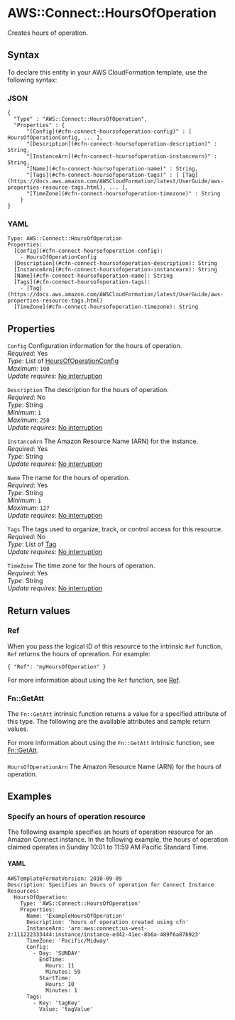 # AWS::Connect::HoursOfOperation<a name="aws-resource-connect-hoursofoperation"></a>

Creates hours of operation\. 

## Syntax<a name="aws-resource-connect-hoursofoperation-syntax"></a>

To declare this entity in your AWS CloudFormation template, use the following syntax:

### JSON<a name="aws-resource-connect-hoursofoperation-syntax.json"></a>

```
{
  "Type" : "AWS::Connect::HoursOfOperation",
  "Properties" : {
      "[Config](#cfn-connect-hoursofoperation-config)" : [ HoursOfOperationConfig, ... ],
      "[Description](#cfn-connect-hoursofoperation-description)" : String,
      "[InstanceArn](#cfn-connect-hoursofoperation-instancearn)" : String,
      "[Name](#cfn-connect-hoursofoperation-name)" : String,
      "[Tags](#cfn-connect-hoursofoperation-tags)" : [ [Tag](https://docs.aws.amazon.com/AWSCloudFormation/latest/UserGuide/aws-properties-resource-tags.html), ... ],
      "[TimeZone](#cfn-connect-hoursofoperation-timezone)" : String
    }
}
```

### YAML<a name="aws-resource-connect-hoursofoperation-syntax.yaml"></a>

```
Type: AWS::Connect::HoursOfOperation
Properties: 
  [Config](#cfn-connect-hoursofoperation-config): 
    - HoursOfOperationConfig
  [Description](#cfn-connect-hoursofoperation-description): String
  [InstanceArn](#cfn-connect-hoursofoperation-instancearn): String
  [Name](#cfn-connect-hoursofoperation-name): String
  [Tags](#cfn-connect-hoursofoperation-tags): 
    - [Tag](https://docs.aws.amazon.com/AWSCloudFormation/latest/UserGuide/aws-properties-resource-tags.html)
  [TimeZone](#cfn-connect-hoursofoperation-timezone): String
```

## Properties<a name="aws-resource-connect-hoursofoperation-properties"></a>

`Config`  <a name="cfn-connect-hoursofoperation-config"></a>
Configuration information for the hours of operation\.  
*Required*: Yes  
*Type*: List of [HoursOfOperationConfig](aws-properties-connect-hoursofoperation-hoursofoperationconfig.md)  
*Maximum*: `100`  
*Update requires*: [No interruption](https://docs.aws.amazon.com/AWSCloudFormation/latest/UserGuide/using-cfn-updating-stacks-update-behaviors.html#update-no-interrupt)

`Description`  <a name="cfn-connect-hoursofoperation-description"></a>
The description for the hours of operation\.  
*Required*: No  
*Type*: String  
*Minimum*: `1`  
*Maximum*: `250`  
*Update requires*: [No interruption](https://docs.aws.amazon.com/AWSCloudFormation/latest/UserGuide/using-cfn-updating-stacks-update-behaviors.html#update-no-interrupt)

`InstanceArn`  <a name="cfn-connect-hoursofoperation-instancearn"></a>
The Amazon Resource Name \(ARN\) for the instance\.  
*Required*: Yes  
*Type*: String  
*Update requires*: [No interruption](https://docs.aws.amazon.com/AWSCloudFormation/latest/UserGuide/using-cfn-updating-stacks-update-behaviors.html#update-no-interrupt)

`Name`  <a name="cfn-connect-hoursofoperation-name"></a>
The name for the hours of operation\.  
*Required*: Yes  
*Type*: String  
*Minimum*: `1`  
*Maximum*: `127`  
*Update requires*: [No interruption](https://docs.aws.amazon.com/AWSCloudFormation/latest/UserGuide/using-cfn-updating-stacks-update-behaviors.html#update-no-interrupt)

`Tags`  <a name="cfn-connect-hoursofoperation-tags"></a>
The tags used to organize, track, or control access for this resource\.  
*Required*: No  
*Type*: List of [Tag](https://docs.aws.amazon.com/AWSCloudFormation/latest/UserGuide/aws-properties-resource-tags.html)  
*Update requires*: [No interruption](https://docs.aws.amazon.com/AWSCloudFormation/latest/UserGuide/using-cfn-updating-stacks-update-behaviors.html#update-no-interrupt)

`TimeZone`  <a name="cfn-connect-hoursofoperation-timezone"></a>
The time zone for the hours of operation\.  
*Required*: Yes  
*Type*: String  
*Update requires*: [No interruption](https://docs.aws.amazon.com/AWSCloudFormation/latest/UserGuide/using-cfn-updating-stacks-update-behaviors.html#update-no-interrupt)

## Return values<a name="aws-resource-connect-hoursofoperation-return-values"></a>

### Ref<a name="aws-resource-connect-hoursofoperation-return-values-ref"></a>

When you pass the logical ID of this resource to the intrinsic `Ref` function, `Ref` returns the hours of opreration\. For example:

`{ "Ref": "myHoursOfOperation" }`

For more information about using the `Ref` function, see [Ref](https://docs.aws.amazon.com/AWSCloudFormation/latest/UserGuide/intrinsic-function-reference-ref.html)\.

### Fn::GetAtt<a name="aws-resource-connect-hoursofoperation-return-values-fn--getatt"></a>

The `Fn::GetAtt` intrinsic function returns a value for a specified attribute of this type\. The following are the available attributes and sample return values\.

For more information about using the `Fn::GetAtt` intrinsic function, see [Fn::GetAtt](https://docs.aws.amazon.com/AWSCloudFormation/latest/UserGuide/intrinsic-function-reference-getatt.html)\.

#### <a name="aws-resource-connect-hoursofoperation-return-values-fn--getatt-fn--getatt"></a>

`HoursOfOperationArn`  <a name="HoursOfOperationArn-fn::getatt"></a>
The Amazon Resource Name \(ARN\) for the hours of operation\.

## Examples<a name="aws-resource-connect-hoursofoperation--examples"></a>



### Specify an hours of operation resource<a name="aws-resource-connect-hoursofoperation--examples--Specify_an_hours_of_operation_resource"></a>

The following example specifies an hours of operation resource for an Amazon Connect instance\. In the following example, the hours of operation claimed operates in Sunday 10:01 to 11:59 AM Pacific Standard Time\.

#### YAML<a name="aws-resource-connect-hoursofoperation--examples--Specify_an_hours_of_operation_resource--yaml"></a>

```
AWSTemplateFormatVersion: 2010-09-09
Description: Specifies an hours of operation for Connect Instance
Resources:
  HoursOfOperation:
    Type: 'AWS::Connect::HoursOfOperation'
    Properties:
      Name: 'ExampleHoursOfOperation'
      Description: 'hours of operation created using cfn'
      InstanceArn: 'arn:aws:connect:us-west-2:111222333444:instance/instance-ed42-41ec-8b6a-489f6a87b923'
      TimeZone: 'Pacific/Midway'
      Config:
        - Day: 'SUNDAY'
          EndTime:
            Hours: 11
            Minutes: 59
          StartTime:
            Hours: 10
            Minutes: 1
      Tags:
        - Key: 'tagKey'
          Value: 'tagValue'
```